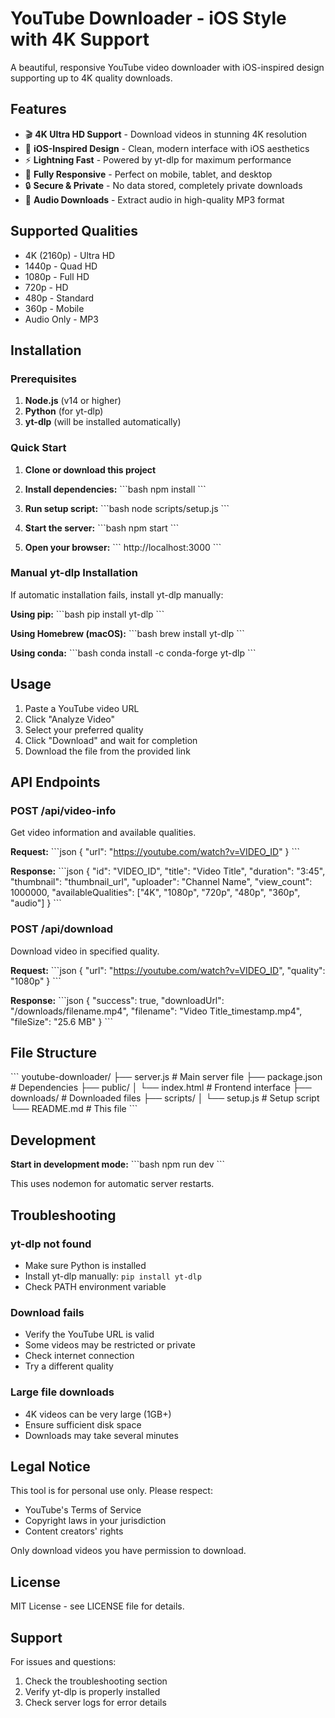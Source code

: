 # YouTube Downloader - iOS Style with 4K Support

A beautiful, responsive YouTube video downloader with iOS-inspired design supporting up to 4K quality downloads.

## Features

- 🎬 **4K Ultra HD Support** - Download videos in stunning 4K resolution
- 📱 **iOS-Inspired Design** - Clean, modern interface with iOS aesthetics
- ⚡ **Lightning Fast** - Powered by yt-dlp for maximum performance
- 📱 **Fully Responsive** - Perfect on mobile, tablet, and desktop
- 🔒 **Secure & Private** - No data stored, completely private downloads
- 🎵 **Audio Downloads** - Extract audio in high-quality MP3 format

## Supported Qualities

- 4K (2160p) - Ultra HD
- 1440p - Quad HD
- 1080p - Full HD
- 720p - HD
- 480p - Standard
- 360p - Mobile
- Audio Only - MP3

## Installation

### Prerequisites

1. **Node.js** (v14 or higher)
2. **Python** (for yt-dlp)
3. **yt-dlp** (will be installed automatically)

### Quick Start

1. **Clone or download this project**

2. **Install dependencies:**
   \`\`\`bash
   npm install
   \`\`\`

3. **Run setup script:**
   \`\`\`bash
   node scripts/setup.js
   \`\`\`

4. **Start the server:**
   \`\`\`bash
   npm start
   \`\`\`

5. **Open your browser:**
   \`\`\`
   http://localhost:3000
   \`\`\`

### Manual yt-dlp Installation

If automatic installation fails, install yt-dlp manually:

**Using pip:**
\`\`\`bash
pip install yt-dlp
\`\`\`

**Using Homebrew (macOS):**
\`\`\`bash
brew install yt-dlp
\`\`\`

**Using conda:**
\`\`\`bash
conda install -c conda-forge yt-dlp
\`\`\`

## Usage

1. Paste a YouTube video URL
2. Click "Analyze Video"
3. Select your preferred quality
4. Click "Download" and wait for completion
5. Download the file from the provided link

## API Endpoints

### POST /api/video-info
Get video information and available qualities.

**Request:**
\`\`\`json
{
  "url": "https://youtube.com/watch?v=VIDEO_ID"
}
\`\`\`

**Response:**
\`\`\`json
{
  "id": "VIDEO_ID",
  "title": "Video Title",
  "duration": "3:45",
  "thumbnail": "thumbnail_url",
  "uploader": "Channel Name",
  "view_count": 1000000,
  "availableQualities": ["4K", "1080p", "720p", "480p", "360p", "audio"]
}
\`\`\`

### POST /api/download
Download video in specified quality.

**Request:**
\`\`\`json
{
  "url": "https://youtube.com/watch?v=VIDEO_ID",
  "quality": "1080p"
}
\`\`\`

**Response:**
\`\`\`json
{
  "success": true,
  "downloadUrl": "/downloads/filename.mp4",
  "filename": "Video Title_timestamp.mp4",
  "fileSize": "25.6 MB"
}
\`\`\`

## File Structure

\`\`\`
youtube-downloader/
├── server.js              # Main server file
├── package.json           # Dependencies
├── public/
│   └── index.html         # Frontend interface
├── downloads/             # Downloaded files
├── scripts/
│   └── setup.js          # Setup script
└── README.md             # This file
\`\`\`

## Development

**Start in development mode:**
\`\`\`bash
npm run dev
\`\`\`

This uses nodemon for automatic server restarts.

## Troubleshooting

### yt-dlp not found
- Make sure Python is installed
- Install yt-dlp manually: `pip install yt-dlp`
- Check PATH environment variable

### Download fails
- Verify the YouTube URL is valid
- Some videos may be restricted or private
- Check internet connection
- Try a different quality

### Large file downloads
- 4K videos can be very large (1GB+)
- Ensure sufficient disk space
- Downloads may take several minutes

## Legal Notice

This tool is for personal use only. Please respect:
- YouTube's Terms of Service
- Copyright laws in your jurisdiction
- Content creators' rights

Only download videos you have permission to download.

## License

MIT License - see LICENSE file for details.

## Support

For issues and questions:
1. Check the troubleshooting section
2. Verify yt-dlp is properly installed
3. Check server logs for error details
